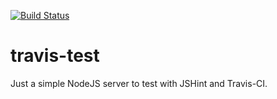 [![Build Status](https://travis-ci.org/valterlima/travis-test.svg?branch=master)](https://travis-ci.org/valterlima/travis-test)
# travis-test

Just a simple NodeJS server to test with JSHint and Travis-CI.
